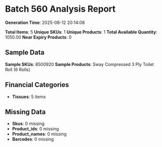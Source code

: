 # Batch 560 Analysis Report

**Generation Time**: 2025-08-12 20:14:08

**Total Items**: 5
**Unique SKUs**: 1
**Unique Products**: 1
**Total Available Quantity**: 1050.00
**Near Expiry Products**: 0

## Sample Data
**Sample SKUs**: 8500920
**Sample Products**: Sway Compressed 3 Ply Toilet Roll (6 Rolls)

## Financial Categories
- **Tissues**: 5 items

## Missing Data
- **Skus**: 0 missing
- **Product_ids**: 0 missing
- **Product_names**: 0 missing
- **Barcodes**: 0 missing
